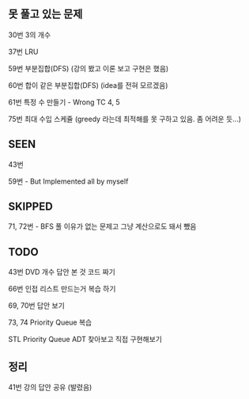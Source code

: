 ## 못 풀고 있는 문제

30번 3의 개수

37번 LRU 

59번 부분집합(DFS) (강의 봤고 이론 보고 구현은 했음)

60번 합이 같은 부분집합(DFS) (idea를 전혀 모르겠음)

61번 특정 수 만들기 - Wrong TC 4, 5

75번 최대 수입 스케쥴 (greedy 라는데 최적해를 못 구하고 있음. 좀 어려운 듯...)

## SEEN

43번 

59번 - But Implemented all by myself

## SKIPPED

71, 72번 - BFS 풀 이유가 없는 문제고 그냥 계산으로도 돼서 뺐음

## TODO

43번 DVD 개수 답안 본 것 코드 짜기

66번 인접 리스트 만드는거 복습 하기

69, 70번 답안 보기

73, 74 Priority Queue 복습

STL Priority Queue ADT 찾아보고 직접 구현해보기


## 정리

41번 강의 답안 공유 (발렸음)
